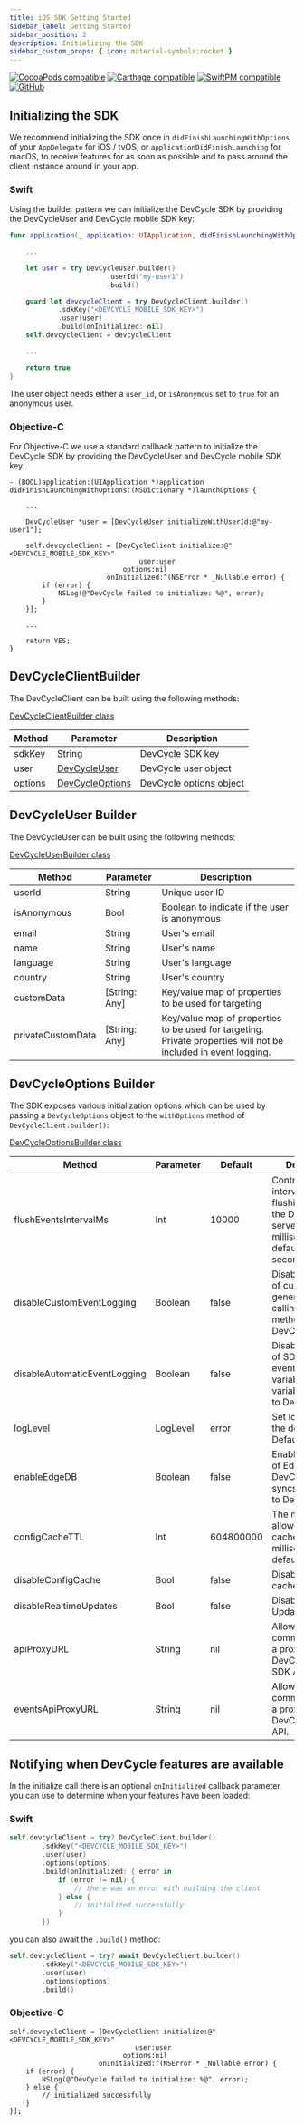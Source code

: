 ```yaml
---
title: iOS SDK Getting Started
sidebar_label: Getting Started
sidebar_position: 2
description: Initializing the SDK
sidebar_custom_props: { icon: material-symbols:rocket }
---
```


[![CocoaPods compatible](https://img.shields.io/cocoapods/v/DevCycle.svg)](https://cocoapods.org/pods/DevCycle)
[![Carthage compatible](https://img.shields.io/badge/Carthage-compatible-4BC51D.svg?style=flat)](https://github.com/Carthage/Carthage)
[![SwiftPM compatible](https://img.shields.io/badge/SwiftPM-compatible-4BC51D.svg?style=flat)](https://swift.org/package-manager/)
[![GitHub](https://img.shields.io/github/stars/devcyclehq/ios-client-sdk.svg?style=social&label=Star&maxAge=2592000)](https://github.com/devcyclehq/ios-client-sdk)

[//]: # (wizard-initialize-start)

## Initializing the SDK

We recommend initializing the SDK once in `didFinishLaunchingWithOptions` of your `AppDelegate` for iOS / tvOS,
or `applicationDidFinishLaunching` for macOS, to receive features for as soon as possible
and to pass around the client instance around in your app.

### Swift

Using the builder pattern we can initialize the DevCycle SDK by providing the DevCycleUser and DevCycle mobile SDK key:

```swift
func application(_ application: UIApplication, didFinishLaunchingWithOptions launchOptions: [UIApplication.LaunchOptionsKey: Any]?) -> Bool {

    ...

    let user = try DevCycleUser.builder()
                        .userId("my-user1")
                        .build()

    guard let devcycleClient = try DevCycleClient.builder()
            .sdkKey("<DEVCYCLE_MOBILE_SDK_KEY>")
            .user(user)
            .build(onInitialized: nil)
    self.devcycleClient = devcycleClient

    ...

    return true
}
```

The user object needs either a `user_id`, or `isAnonymous` set to `true` for an anonymous user.

[//]: # (wizard-initialize-end)

### Objective-C

For Objective-C we use a standard callback pattern to initialize the DevCycle SDK by providing the DevCycleUser and DevCycle mobile SDK key:

```objc
- (BOOL)application:(UIApplication *)application didFinishLaunchingWithOptions:(NSDictionary *)launchOptions {

    ...

    DevCycleUser *user = [DevCycleUser initializeWithUserId:@"my-user1"];

    self.devcycleClient = [DevCycleClient initialize:@"<DEVCYCLE_MOBILE_SDK_KEY>"
                                user:user
                            options:nil
                        onInitialized:^(NSError * _Nullable error) {
        if (error) {
            NSLog(@"DevCycle failed to initialize: %@", error);
        }
    }];

    ...

    return YES;
}
```

## DevCycleClientBuilder

The DevCycleClient can be built using the following methods:

[DevCycleClientBuilder class](https://github.com/DevCycleHQ/ios-client-sdk/blob/main/DevCycle/DevCycleClient.swift#L371)

| Method  | Parameter                                                                                                          | Description             |
| ------- | ------------------------------------------------------------------------------------------------------------------ | ----------------------- |
| sdkKey  | String                                                                                                             | DevCycle SDK key        |
| user    | [DevCycleUser](https://github.com/DevCycleHQ/ios-client-sdk/blob/main/DevCycle/DevCycleUser.swift#L116)            | DevCycle user object    |
| options | [DevCycleOptions](https://github.com/DevCycleHQ/ios-client-sdk/blob/main/DevCycle/Models/DevCycleOptions.swift#L9) | DevCycle options object |

## DevCycleUser Builder

The DevCycleUser can be built using the following methods:

[DevCycleUserBuilder class](https://github.com/DevCycleHQ/ios-client-sdk/blob/main/DevCycle/DevCycleUser.swift#L21)

| Method            | Parameter     | Description                                                                                                     |
| ----------------- | ------------- | --------------------------------------------------------------------------------------------------------------- |
| userId            | String        | Unique user ID                                                                                                  |
| isAnonymous       | Bool          | Boolean to indicate if the user is anonymous                                                                    |
| email             | String        | User's email                                                                                                    |
| name              | String        | User's name                                                                                                     |
| language          | String        | User's language                                                                                                 |
| country           | String        | User's country                                                                                                  |
| customData        | [String: Any] | Key/value map of properties to be used for targeting                                                            |
| privateCustomData | [String: Any] | Key/value map of properties to be used for targeting. Private properties will not be included in event logging. |

## DevCycleOptions Builder

The SDK exposes various initialization options which can be used by passing a `DevCycleOptions` object to the `withOptions` method of `DevCycleClient.builder()`:

[DevCycleOptionsBuilder class](https://github.com/DevCycleHQ/ios-client-sdk/blob/main/DevCycle/Models/DevCycleOptions.swift#L17)

| Method                       | Parameter | Default   | Description                                                                                                    |
| ---------------------------- | --------- | --------- | -------------------------------------------------------------------------------------------------------------- |
| flushEventsIntervalMs        | Int       | 10000     | Controls the interval between flushing events to the DevCycle servers in milliseconds, defaults to 10 seconds. |
| disableCustomEventLogging    | Boolean   | false     | Disables logging of custom events generated by calling `.track()` method to DevCycle.                          |
| disableAutomaticEventLogging | Boolean   | false     | Disables logging of SDK generated events (e.g. variableEvaluated, variableDefaulted) to DevCycle.              |
| logLevel                     | LogLevel  | error     | Set log level of the default logger. Defaults to `error`                                                       |
| enableEdgeDB                 | Boolean   | false     | Enables the usage of EdgeDB for DevCycle that syncs User Data to DevCycle.                                     |
| configCacheTTL               | Int       | 604800000 | The maximum allowed age of a cached config in milliseconds, defaults to 7 days                                 |
| disableConfigCache           | Bool      | false     | Disable the use of cached configs                                                                              |
| disableRealtimeUpdates       | Bool      | false     | Disable Realtime Updates                                                                                       |
| apiProxyURL                  | String    | nil       | Allows the SDK to communicate with a proxy of DevCycle Client SDK API.                                         |
| eventsApiProxyURL            | String    | nil       | Allows the SDK to communicate with a proxy of DevCycle Events API.                                             |

## Notifying when DevCycle features are available

In the initialize call there is an optional `onInitialized` callback parameter you can use to determine when your features have been loaded:

### Swift

```swift
self.devcycleClient = try? DevCycleClient.builder()
        .sdkKey("<DEVCYCLE_MOBILE_SDK_KEY>")
        .user(user)
        .options(options)
        .build(onInitialized: { error in
            if (error != nil) {
                // there was an error with building the client
            } else {
                // initialized successfully
            }
        })
```

you can also await the `.build()` method:

```swift
self.devcycleClient = try? await DevCycleClient.builder()
        .sdkKey("<DEVCYCLE_MOBILE_SDK_KEY>")
        .user(user)
        .options(options)
        .build()
```

### Objective-C

```objc
self.devcycleClient = [DevCycleClient initialize:@"<DEVCYCLE_MOBILE_SDK_KEY>"
                               user:user
                            options:nil
                      onInitialized:^(NSError * _Nullable error) {
    if (error) {
        NSLog(@"DevCycle failed to initialize: %@", error);
    } else {
        // initialized successfully
    }
}];
```
